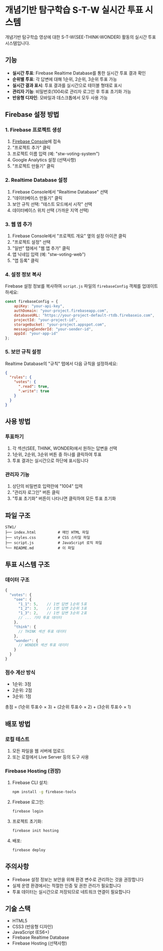 # 개념기반 탐구학습 S-T-W 실시간 투표 시스템

개념기반 탐구학습 영상에 대한 S-T-W(SEE-THINK-WONDER) 활동의 실시간 투표 시스템입니다.

## 기능

- **실시간 투표**: Firebase Realtime Database를 통한 실시간 투표 결과 확인
- **순위별 투표**: 각 답변에 대해 1순위, 2순위, 3순위 투표 가능
- **실시간 결과 표시**: 투표 결과를 실시간으로 테이블 형태로 표시
- **관리자 기능**: 비밀번호(1004)로 관리자 로그인 후 투표 초기화 가능
- **반응형 디자인**: 모바일과 데스크톱에서 모두 사용 가능

## Firebase 설정 방법

### 1. Firebase 프로젝트 생성

1. [Firebase Console](https://console.firebase.google.com/)에 접속
2. "프로젝트 추가" 클릭
3. 프로젝트 이름 입력 (예: "stw-voting-system")
4. Google Analytics 설정 (선택사항)
5. "프로젝트 만들기" 클릭

### 2. Realtime Database 설정

1. Firebase Console에서 "Realtime Database" 선택
2. "데이터베이스 만들기" 클릭
3. 보안 규칙 선택: "테스트 모드에서 시작" 선택
4. 데이터베이스 위치 선택 (가까운 지역 선택)

### 3. 웹 앱 추가

1. Firebase Console에서 "프로젝트 개요" 옆의 설정 아이콘 클릭
2. "프로젝트 설정" 선택
3. "일반" 탭에서 "웹 앱 추가" 클릭
4. 앱 닉네임 입력 (예: "stw-voting-web")
5. "앱 등록" 클릭

### 4. 설정 정보 복사

Firebase 설정 정보를 복사하여 `script.js` 파일의 `firebaseConfig` 객체를 업데이트하세요:

```javascript
const firebaseConfig = {
    apiKey: "your-api-key",
    authDomain: "your-project.firebaseapp.com",
    databaseURL: "https://your-project-default-rtdb.firebaseio.com",
    projectId: "your-project-id",
    storageBucket: "your-project.appspot.com",
    messagingSenderId: "your-sender-id",
    appId: "your-app-id"
};
```

### 5. 보안 규칙 설정

Realtime Database의 "규칙" 탭에서 다음 규칙을 설정하세요:

```json
{
  "rules": {
    "votes": {
      ".read": true,
      ".write": true
    }
  }
}
```

## 사용 방법

### 투표하기

1. 각 섹션(SEE, THINK, WONDER)에서 원하는 답변을 선택
2. 1순위, 2순위, 3순위 버튼 중 하나를 클릭하여 투표
3. 투표 결과는 실시간으로 하단에 표시됩니다

### 관리자 기능

1. 상단의 비밀번호 입력란에 "1004" 입력
2. "관리자 로그인" 버튼 클릭
3. "투표 초기화" 버튼이 나타나면 클릭하여 모든 투표 초기화

## 파일 구조

```
STW1/
├── index.html          # 메인 HTML 파일
├── styles.css          # CSS 스타일 파일
├── script.js           # JavaScript 로직 파일
└── README.md           # 이 파일
```

## 투표 시스템 구조

### 데이터 구조

```javascript
{
  "votes": {
    "see": {
      "1_1": 5,    // 1번 답변 1순위 5표
      "1_2": 3,    // 1번 답변 2순위 3표
      "1_3": 2,    // 1번 답변 3순위 2표
      // ... 기타 투표 데이터
    },
    "think": {
      // THINK 섹션 투표 데이터
    },
    "wonder": {
      // WONDER 섹션 투표 데이터
    }
  }
}
```

### 점수 계산 방식

- 1순위: 3점
- 2순위: 2점  
- 3순위: 1점

총점 = (1순위 투표수 × 3) + (2순위 투표수 × 2) + (3순위 투표수 × 1)

## 배포 방법

### 로컬 테스트

1. 모든 파일을 웹 서버에 업로드
2. 또는 로컬에서 Live Server 등의 도구 사용

### Firebase Hosting (권장)

1. Firebase CLI 설치:
   ```bash
   npm install -g firebase-tools
   ```

2. Firebase 로그인:
   ```bash
   firebase login
   ```

3. 프로젝트 초기화:
   ```bash
   firebase init hosting
   ```

4. 배포:
   ```bash
   firebase deploy
   ```

## 주의사항

- Firebase 설정 정보는 보안을 위해 환경 변수로 관리하는 것을 권장합니다
- 실제 운영 환경에서는 적절한 인증 및 권한 관리가 필요합니다
- 투표 데이터는 실시간으로 저장되므로 네트워크 연결이 필요합니다

## 기술 스택

- HTML5
- CSS3 (반응형 디자인)
- JavaScript (ES6+)
- Firebase Realtime Database
- Firebase Hosting (선택사항) 
